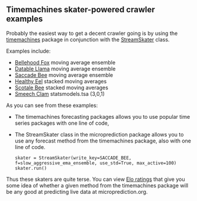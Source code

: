 
## Timemachines skater-powered crawler examples

Probably the easiest way to get a decent crawler going is by using the [timemachines](https://github.com/microprediction/timemachines) package in conjunction with the [StreamSkater](https://github.com/microprediction/microprediction/blob/master/microprediction/streamskater.py) class. 

Examples include:
 
 - [Bellehood Fox](https://github.com/microprediction/microprediction/blob/master/crawler_skater_examples/bellehood_fox.py) moving average ensemble
 - [Datable Llama](https://github.com/microprediction/microprediction/blob/master/crawler_skater_examples/datable_llama.py) moving average ensemble
 - [Saccade Bee](https://github.com/microprediction/microprediction/blob/master/crawler_skater_examples/saccade_bee.py) moving average ensemble
 - [Healthy Eel](https://github.com/microprediction/microprediction/blob/master/crawler_skater_examples/healthy_eel.py) stacked moving averages
 - [Scotale Bee](https://github.com/microprediction/microprediction/blob/master/crawler_skater_examples/scotale_bee.py) stacked moving averages
 - [Smeech Clam](https://github.com/microprediction/microprediction/blob/master/crawler_skater_examples/smeech_clam.py) statsmodels.tsa (3,0,1)

As you can see from these examples:
- The timemachines forecasting packages allows you to use popular time series packages with one line of code, 
- The StreamSkater class in the microprediction package allows you to use any forecast method from the timemachines package, also with one line of code. 

      skater = StreamSkater(write_key=SACCADE_BEE, f=slow_aggressive_ema_ensemble, use_std=True, max_active=100)
      skater.run()

Thus these skaters are quite terse. You can view [Elo ratings](https://microprediction.github.io/timeseries-elo-ratings/html_leaderboards/univariate-k_003.html) that give you some idea of whether a given method from the timemachines package will be any good at predicting live data at microprediction.org. 
